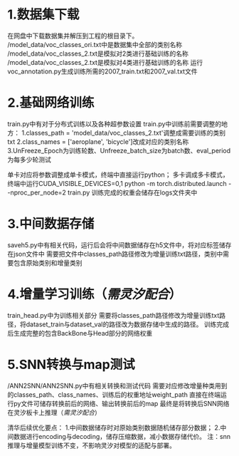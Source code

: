 # 1.数据集下载
在网盘中下载数据集并解压到工程的根目录下。
/model_data/voc_classes_ori.txt中是数据集中全部的类别名称
/model_data/voc_classes_2.txt是模拟对2类进行基础训练的名称
/model_data/voc_classes_2.txt是模拟对4类进行基础训练的名称
运行voc_annotation.py生成训练所需的2007_train.txt和2007_val.txt文件

# 2.基础网络训练
train.py中有对于分布式训练以及各种超参数设置
train.py中训练前需要调整的地方：
    1.classes_path    = 'model_data/voc_classes_2.txt'调整成需要训练的类别txt
    2.class_names = ['aeroplane', 'bicycle']改成对应的类别名称
    3.UnFreeze_Epoch为训练轮数、Unfreeze_batch_size为batch数、eval_period为每多少轮测试

单卡对应将参数调整成单卡模式，终端中直接运行python；
多卡调成多卡模式，终端中运行CUDA_VISIBLE_DEVICES=0,1 python -m torch.distributed.launch --nproc_per_node=2 train.py
训练完成的权重会储存在logs文件夹中

# 3.中间数据存储
saveh5.py中有相关代码，运行后会将中间数据储存在h5文件中，将对应标签储存在json文件中
需要把文件中classes_path路径修改为增量训练txt路径，类别中需要包含原始类别和增量类别

# 4.增量学习训练（*需灵汐配合*）
train_head.py中为训练相关部分
需要将classes_path路径修改为增量训练txt路径，将dataset_train与dataset_val的路径改为数据存储中生成的路径。
训练完成后生成完整的包含BackBone与Head部分的网络权重


# 5.SNN转换与map测试
/ANN2SNN/ANN2SNN.py中有相关转换和测试代码
需要对应修改增量种类用到的classes_path、class_names、训练后的权重地址weight_path
直接在终端运行py文件可储存转换前后的网络、输出转换前后的map
最终是将转换后SNN网络在灵汐板卡上推理（*需灵汐配合*）


清华后续优化要点：
1.中间数据储存时对原始类别数据随机储存部分数据；
2.中间数据进行encoding与decoding，储存压缩数据，减小数据存储代价。
注：snn推理与增量模型训练不变，不影响灵汐对模型的适配与部署。

